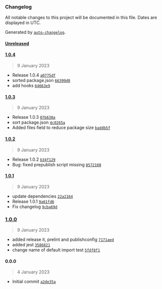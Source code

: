 ### Changelog

All notable changes to this project will be documented in this file. Dates are displayed in UTC.

Generated by [`auto-changelog`](https://github.com/CookPete/auto-changelog).

#### [Unreleased](https://github.com/aarondill/never-throw/compare/1.0.4...HEAD)

#### [1.0.4](https://github.com/aarondill/never-throw/compare/1.0.3...1.0.4)

> 9 January 2023

- Release 1.0.4 [`a0775df`](https://github.com/aarondill/never-throw/commit/a0775df4e1d87843b99f37218f9f1c18d33626b5)
- sorted package.json [`66399d0`](https://github.com/aarondill/never-throw/commit/66399d047431ddd3aebdf28f4e0e696942c0dbe5)
- add hooks [`64663e9`](https://github.com/aarondill/never-throw/commit/64663e9df31f2eea0dbea6737521f951d098be75)

#### [1.0.3](https://github.com/aarondill/never-throw/compare/1.0.2...1.0.3)

> 9 January 2023

- Release 1.0.3 [`07b630a`](https://github.com/aarondill/never-throw/commit/07b630abafa7d993a896d3363c696ee380f2d87b)
- sort package.json [`4c0265a`](https://github.com/aarondill/never-throw/commit/4c0265a3b3cea0887d79c9cea9ebaf746d9e183a)
- Added files field to reduce package size [`baddb5f`](https://github.com/aarondill/never-throw/commit/baddb5fd8d72e82d111c6f0908e1773188055044)

#### [1.0.2](https://github.com/aarondill/never-throw/compare/1.0.1...1.0.2)

> 9 January 2023

- Release 1.0.2 [`b34f129`](https://github.com/aarondill/never-throw/commit/b34f12974651b331764846e2e3a08e8330d039ed)
- Bug: fixed prepublish script missing [`8572160`](https://github.com/aarondill/never-throw/commit/85721602fbce47cf3d01e701e292915fc3620ee7)

#### [1.0.1](https://github.com/aarondill/never-throw/compare/1.0.0...1.0.1)

> 9 January 2023

- update dependencies [`22a2164`](https://github.com/aarondill/never-throw/commit/22a21649b53d7bcaacdac1ef28849d51a19a78ca)
- Release 1.0.1 [`9a61fd6`](https://github.com/aarondill/never-throw/commit/9a61fd683cf00aa1ae57ec873adce80c95f4b4cd)
- Fix changelog [`9cba69d`](https://github.com/aarondill/never-throw/commit/9cba69d462a6d75c89aaf39c4d0f28fe410c40e5)

### [1.0.0](https://github.com/aarondill/never-throw/compare/0.0.0...1.0.0)

> 9 January 2023

- added release it, prelint and publishconfig [`7171aed`](https://github.com/aarondill/never-throw/commit/7171aed2d2068e5d4a3f2ff5c91d99a5ec53a3ef)
- added jest [`3586821`](https://github.com/aarondill/never-throw/commit/3586821a9fa9c269d5ecd92e7f9da371997752e9)
- change name of default import test [`5fdf8f1`](https://github.com/aarondill/never-throw/commit/5fdf8f1bb2ba2d0a6fa596258b1da994a5258dcf)

#### 0.0.0

> 4 January 2023

- Initial commit [`a2de35a`](https://github.com/aarondill/never-throw/commit/a2de35a454d4cd9d1e92d5c70ae325f11617e276)

